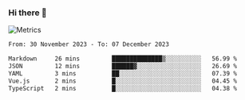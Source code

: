 ### Hi there 👋

![Metrics](https://github.com/radoapx/radoapx/blob/main/github-metrics.svg)

<!--START_SECTION:waka-->

```txt
From: 30 November 2023 - To: 07 December 2023

Markdown     26 mins         ██████████████▒░░░░░░░░░░   56.99 %
JSON         12 mins         ██████▓░░░░░░░░░░░░░░░░░░   26.69 %
YAML         3 mins          ██░░░░░░░░░░░░░░░░░░░░░░░   07.39 %
Vue.js       2 mins          █░░░░░░░░░░░░░░░░░░░░░░░░   04.45 %
TypeScript   2 mins          █░░░░░░░░░░░░░░░░░░░░░░░░   04.38 %
```

<!--END_SECTION:waka-->

<!--
**radoapx/radoapx** is a ✨ _special_ ✨ repository because its `README.md` (this file) appears on your GitHub profile.

Here are some ideas to get you started:

- 🔭 I’m currently working on ...
- 🌱 I’m currently learning ...
- 👯 I’m looking to collaborate on ...
- 🤔 I’m looking for help with ...
- 💬 Ask me about ...
- 📫 How to reach me: ...
- 😄 Pronouns: ...
- ⚡ Fun fact: ...
-->
